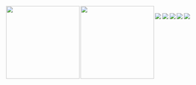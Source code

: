 <a href="https://github.com/emreozsoy">
  <img align="left" height=200 src="https://github-readme-stats.vercel.app/api?username=emreozsoy" />
</a>
<a href="https://github.com/emreozsoy">
  <img align="left" height=200 src="https://github-readme-stats.vercel.app/api/top-langs?username=emreozsoy&layout=compact&langs_count=8&card_width=320" />
</a>
<div style="display: flex; padding-top: 20px; justify-content: space-between; flex-wrap: wrap;">
  <img align="left" src="https://img.shields.io/badge/c%23-%23239120.svg?style=for-the-badge&logo=c-sharp&logoColor=white" />
  <img align="left" src="https://img.shields.io/badge/unity-%23000000.svg?style=for-the-badge&logo=unity&logoColor=white" />
  <img align="left" src="https://img.shields.io/badge/dart-%230175C2.svg?style=for-the-badge&logo=dart&logoColor=white" />
  <img align="left" src="https://img.shields.io/badge/Flutter-%2302569B.svg?style=for-the-badge&logo=Flutter&logoColor=white" />
  <img align="left" src="https://img.shields.io/badge/figma-%23F24E1E.svg?style=for-the-badge&logo=figma&logoColor=white" />
</div>
